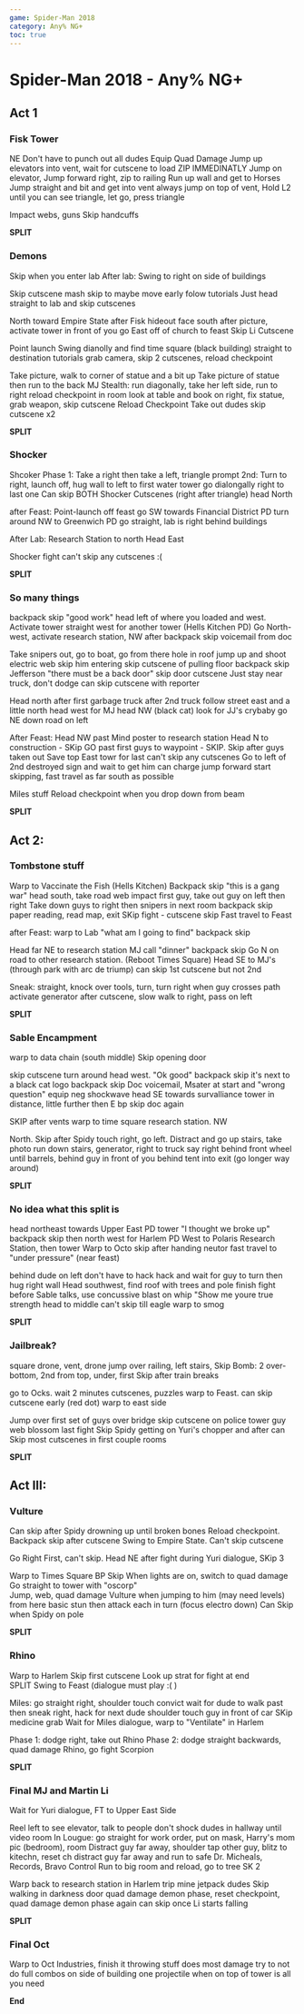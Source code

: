 ```yaml
---
game: Spider-Man 2018
category: Any% NG+
toc: true
---
```

# Spider-Man 2018 - Any% NG+

## Act 1
### Fisk Tower
NE 
Don't have to punch out all dudes
Equip Quad Damage
Jump up elevators into vent, wait for cutscene to load 
ZIP IMMEDINATLY 
Jump on elevator, Jump forward right, zip to railing
Run up wall and get to Horses
Jump straight and bit and get into vent
always jump on top of vent, Hold L2 until you can see triangle, 
let go, press triangle 

Impact webs, guns
Skip handcuffs

**SPLIT**

### Demons
Skip when you enter lab
After lab: 
Swing to right on side of buildings

Skip cutscene
mash skip to maybe move early
folow tutorials
Just head straight to lab and skip cutscenes

North toward Empire State after Fisk hideout
face south after picture, activate tower in front of you
go East off of church to feast
Skip Li Cutscene

Point launch
Swing dianolly and find time square (black building) 
straight to destination
tutorials
grab camera, skip 2 cutscenes, reload checkpoint

Take picture, walk to corner of statue and a bit up
Take picture of statue then run to the back
MJ Stealth: run diagonally, take her left side, run to right
reload checkpoint in room 
look at table and book on right, fix statue, grab weapon, skip cutscene
Reload Checkpoint
Take out dudes
skip cutscene x2

**SPLIT**

### Shocker
Shcoker Phase 1: 
Take a right then take a left, triangle prompt
2nd: Turn to right, launch off, hug wall to left to first water tower
go dialongally right to last one
Can skip BOTH Shocker Cutscenes (right after triangle)
head North 

after Feast: 
Point-launch off feast
go SW towards Financial District PD
turn around NW to Greenwich PD
go straight, lab is right behind buildings

After Lab:
Research Station to north
Head East

Shocker fight
can't skip any cutscenes :( 

**SPLIT**

### So many things
backpack skip "good work" 
head left of where you loaded and west. Activate tower 
straight west for another tower (Hells Kitchen PD)
Go North-west, activate research station, NW after
backpack skip voicemail from doc

Take snipers out, go to boat, go from there
hole in roof
jump up and shoot electric web
skip him entering
skip cutscene of pulling floor
backpack skip Jefferson "there must be a back door" 
skip door cutscene
Just stay near truck, don't dodge
can skip cutscene with reporter

Head north after first garbage truck
after 2nd truck follow street east and a little north
head west for MJ
head NW (black cat) look for JJ's crybaby
go NE down road on left

After Feast: Head NW past Mind poster to research station
Head N to construction - SKip 
GO past first guys to waypoint - SKIP. Skip after guys taken out
Save top East towr for last
can't skip any cutscenes
Go to left of 2nd destroyed sign and wait to get him
can charge jump forward
start skipping, fast travel as far south as possible

Miles stuff
Reload checkpoint when you drop down from beam

**SPLIT**

## Act 2: 

### Tombstone stuff

Warp to Vaccinate the Fish (Hells Kitchen)
Backpack skip "this is a gang war" 
head south, take road
web impact first guy, take out guy on left then right
Take down guys to right then snipers in next room
backpack skip paper reading, read map, exit SKip 
fight - cutscene skip
Fast travel to Feast

after Feast: warp to Lab
"what am I going to find" backpack skip

Head far NE to research station
MJ call "dinner" backpack skip
Go N on road to other research station. (Reboot Times Square)
Head SE to MJ's (through park with arc de triump)
can skip 1st cutscene but not 2nd 

Sneak: straight, knock over tools, turn, turn right when guy crosses path
activate generator after cutscene, slow walk to right, pass on left

**SPLIT**

### Sable Encampment
warp to data chain (south middle) 
Skip opening door

skip cutscene turn around head west. "Ok good" backpack skip
it's next to a black cat logo
backpack skip Doc voicemail, Msater at start and "wrong question" equip neg shockwave 
head SE towards survalliance tower in distance, little further then E 
bp skip doc again


SKIP after vents
warp to time square research station. NW

North. Skip after Spidy
touch right, go left. Distract and go up stairs, take photo
run down stairs, generator, right to truck
say right behind front wheel until barrels, behind guy in front of you
behind tent into exit (go longer way around)

**SPLIT** 

### No idea what this split is
head northeast towards Upper East PD tower
"I thought we broke up" backpack skip
then north west for Harlem PD
West to Polaris Research Station, then tower
Warp to Octo
skip after handing neutor 
fast travel to "under pressure" (near feast)

behind dude on left don't have to hack 
hack and wait for guy to turn then hug right wall
Head southwest, find roof with trees and pole
finish fight before Sable talks, use concussive blast on whip 
"Show me youre true strength head to middle
can't skip till eagle
warp to smog

**SPLIT**

### Jailbreak?
square drone, vent, drone
jump over railing, left stairs, Skip
Bomb: 2 over- bottom, 2nd from top, under, first
Skip after train breaks

go to Ocks.
wait 2 minutes
cutscenes, puzzles
warp to Feast. can skip cutscene early (red dot) 
warp to east side

Jump over first set of guys over bridge
skip cutscene on police tower guy
web blossom last fight
Skip Spidy getting on Yuri's chopper and after
can Skip most cutscenes in first couple rooms

**SPLIT**

## Act III:

### Vulture
Can skip after Spidy drowning up until broken bones
Reload checkpoint.
Backpack skip after cutscene
Swing to Empire State. Can't skip cutscene

Go Right First, can't skip. 
Head NE after fight during Yuri dialogue, SKip 3

Warp to Times Square
BP Skip When lights are on, switch to quad damage
Go straight to tower with "oscorp"  
Jump, web, quad damage Vulture when jumping to him (may need levels)
from here basic stun then attack each in turn (focus electro down)
Can Skip when Spidy on pole

**SPLIT**

### Rhino
Warp to Harlem
Skip first cutscene
Look up strat for fight at end  
SPLIT
Swing to Feast (dialogue must play :( )

Miles: go straight right, shoulder touch convict 
wait for dude to walk past then sneak right, hack for next dude
shoulder touch guy in front of car   SKip medicine grab
Wait for Miles dialogue, warp to "Ventilate" in Harlem

Phase 1: dodge right, take out Rhino
Phase 2: dodge straight backwards, quad damage Rhino, go fight Scorpion

**SPLIT**  

### Final MJ and Martin Li
Wait for Yuri dialogue, FT to Upper East Side

Reel left to see elevator, talk to people
don't shock dudes in hallway until video room
In Lougue: go straight for work order, put on mask, Harry's mom pic (bedroom), room
Distract guy far away, shoulder tap other guy, blitz to kitechn, reset ch
distract guy far away and run to safe 
Dr. Micheals, Records, Bravo Control
Run to big room and reload, go to tree SK 2 

Warp back to research station in Harlem
trip mine jetpack dudes
Skip walking in darkness door
quad damage demon phase, reset checkpoint, quad damage demon phase again
can skip once Li starts falling

**SPLIT**

### Final Oct
Warp to Oct Industries, finish it
throwing stuff does most damage
try to not do full combos on side of building 
one projectile when on top of tower is all you need

**End**